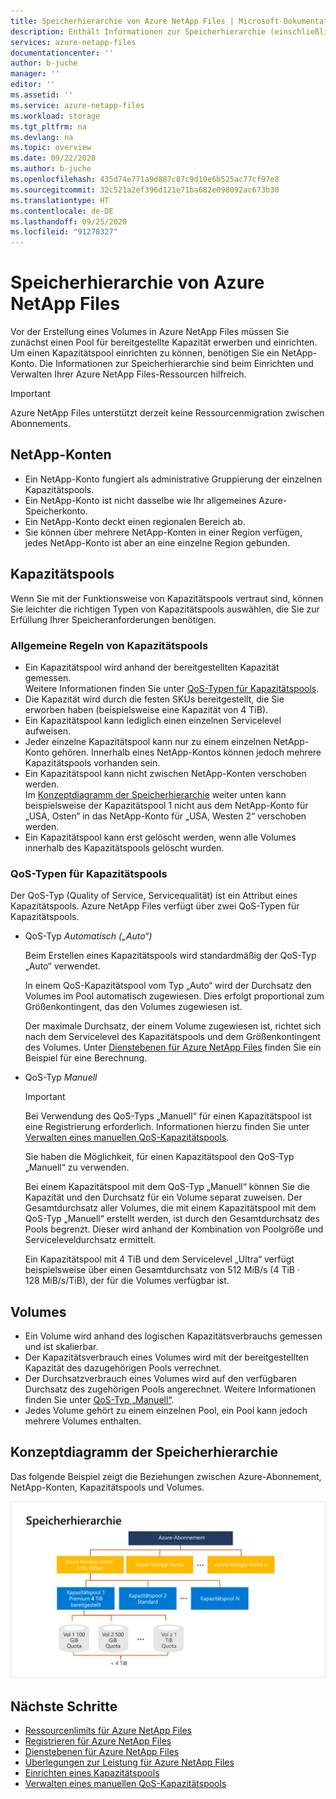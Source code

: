 ```yaml
---
title: Speicherhierarchie von Azure NetApp Files | Microsoft-Dokumentation
description: Enthält Informationen zur Speicherhierarchie (einschließlich Azure NetApp Files-Konten, Kapazitätspools und Volumes).
services: azure-netapp-files
documentationcenter: ''
author: b-juche
manager: ''
editor: ''
ms.assetid: ''
ms.service: azure-netapp-files
ms.workload: storage
ms.tgt_pltfrm: na
ms.devlang: na
ms.topic: overview
ms.date: 09/22/2020
ms.author: b-juche
ms.openlocfilehash: 435d74e771a9d887c87c9d10e6b525ac77cf97e8
ms.sourcegitcommit: 32c521a2ef396d121e71ba682e098092ac673b30
ms.translationtype: HT
ms.contentlocale: de-DE
ms.lasthandoff: 09/25/2020
ms.locfileid: "91278327"
---
```

# <a name="storage-hierarchy-of-azure-netapp-files"></a>Speicherhierarchie von Azure NetApp Files

Vor der Erstellung eines Volumes in Azure NetApp Files müssen Sie zunächst einen Pool für bereitgestellte Kapazität erwerben und einrichten.  Um einen Kapazitätspool einrichten zu können, benötigen Sie ein NetApp-Konto. Die Informationen zur Speicherhierarchie sind beim Einrichten und Verwalten Ihrer Azure NetApp Files-Ressourcen hilfreich.

> [!IMPORTANT] 
> Azure NetApp Files unterstützt derzeit keine Ressourcenmigration zwischen Abonnements.

## <a name="netapp-accounts"></a><a name="azure_netapp_files_account"></a>NetApp-Konten

- Ein NetApp-Konto fungiert als administrative Gruppierung der einzelnen Kapazitätspools.  
- Ein NetApp-Konto ist nicht dasselbe wie Ihr allgemeines Azure-Speicherkonto. 
- Ein NetApp-Konto deckt einen regionalen Bereich ab.   
- Sie können über mehrere NetApp-Konten in einer Region verfügen, jedes NetApp-Konto ist aber an eine einzelne Region gebunden.

## <a name="capacity-pools"></a><a name="capacity_pools"></a>Kapazitätspools

Wenn Sie mit der Funktionsweise von Kapazitätspools vertraut sind, können Sie leichter die richtigen Typen von Kapazitätspools auswählen, die Sie zur Erfüllung Ihrer Speicheranforderungen benötigen. 

### <a name="general-rules-of-capacity-pools"></a>Allgemeine Regeln von Kapazitätspools

- Ein Kapazitätspool wird anhand der bereitgestellten Kapazität gemessen.   
    Weitere Informationen finden Sie unter [QoS-Typen für Kapazitätspools](#qos_types).  
- Die Kapazität wird durch die festen SKUs bereitgestellt, die Sie erworben haben (beispielsweise eine Kapazität von 4 TiB).
- Ein Kapazitätspool kann lediglich einen einzelnen Servicelevel aufweisen.  
- Jeder einzelne Kapazitätspool kann nur zu einem einzelnen NetApp-Konto gehören. Innerhalb eines NetApp-Kontos können jedoch mehrere Kapazitätspools vorhanden sein.  
- Ein Kapazitätspool kann nicht zwischen NetApp-Konten verschoben werden.   
  Im [Konzeptdiagramm der Speicherhierarchie](#conceptual_diagram_of_storage_hierarchy) weiter unten kann beispielsweise der Kapazitätspool 1 nicht aus dem NetApp-Konto für „USA, Osten“ in das NetApp-Konto für „USA, Westen 2“ verschoben werden.  
- Ein Kapazitätspool kann erst gelöscht werden, wenn alle Volumes innerhalb des Kapazitätspools gelöscht wurden.

### <a name="quality-of-service-qos-types-for-capacity-pools"></a><a name="qos_types"></a>QoS-Typen für Kapazitätspools

Der QoS-Typ (Quality of Service, Servicequalität) ist ein Attribut eines Kapazitätspools. Azure NetApp Files verfügt über zwei QoS-Typen für Kapazitätspools. 

- QoS-Typ *Automatisch („Auto“)*  

    Beim Erstellen eines Kapazitätspools wird standardmäßig der QoS-Typ „Auto“ verwendet.

    In einem QoS-Kapazitätspool vom Typ „Auto“ wird der Durchsatz den Volumes im Pool automatisch zugewiesen. Dies erfolgt proportional zum Größenkontingent, das den Volumes zugewiesen ist. 

    Der maximale Durchsatz, der einem Volume zugewiesen ist, richtet sich nach dem Servicelevel des Kapazitätspools und dem Größenkontingent des Volumes. Unter [Dienstebenen für Azure NetApp Files](azure-netapp-files-service-levels.md) finden Sie ein Beispiel für eine Berechnung.

- <a name="manual_qos_type"></a>QoS-Typ *Manuell*  

     > [!IMPORTANT] 
     > Bei Verwendung des QoS-Typs „Manuell“ für einen Kapazitätspool ist eine Registrierung erforderlich.  Informationen hierzu finden Sie unter [Verwalten eines manuellen QoS-Kapazitätspools](manage-manual-qos-capacity-pool.md).  

    Sie haben die Möglichkeit, für einen Kapazitätspool den QoS-Typ „Manuell“ zu verwenden.

    Bei einem Kapazitätspool mit dem QoS-Typ „Manuell“ können Sie die Kapazität und den Durchsatz für ein Volume separat zuweisen. Der Gesamtdurchsatz aller Volumes, die mit einem Kapazitätspool mit dem QoS-Typ „Manuell“ erstellt werden, ist durch den Gesamtdurchsatz des Pools begrenzt.  Dieser wird anhand der Kombination von Poolgröße und Serviceleveldurchsatz ermittelt. 

    Ein Kapazitätspool mit 4 TiB und dem Servicelevel „Ultra“ verfügt beispielsweise über einen Gesamtdurchsatz von 512 MiB/s (4 TiB · 128 MiB/s/TiB), der für die Volumes verfügbar ist.


## <a name="volumes"></a><a name="volumes"></a>Volumes

- Ein Volume wird anhand des logischen Kapazitätsverbrauchs gemessen und ist skalierbar. 
- Der Kapazitätsverbrauch eines Volumes wird mit der bereitgestellten Kapazität des dazugehörigen Pools verrechnet.
- Der Durchsatzverbrauch eines Volumes wird auf den verfügbaren Durchsatz des zugehörigen Pools angerechnet. Weitere Informationen finden Sie unter [QoS-Typ „Manuell“](#manual_qos_type).
- Jedes Volume gehört zu einem einzelnen Pool, ein Pool kann jedoch mehrere Volumes enthalten. 

## <a name="conceptual-diagram-of-storage-hierarchy"></a><a name="conceptual_diagram_of_storage_hierarchy"></a>Konzeptdiagramm der Speicherhierarchie 
Das folgende Beispiel zeigt die Beziehungen zwischen Azure-Abonnement, NetApp-Konten, Kapazitätspools und Volumes.   

![Konzeptdiagramm der Speicherhierarchie](../media/azure-netapp-files/azure-netapp-files-storage-hierarchy.png)

## <a name="next-steps"></a>Nächste Schritte

- [Ressourcenlimits für Azure NetApp Files](azure-netapp-files-resource-limits.md)
- [Registrieren für Azure NetApp Files](azure-netapp-files-register.md)
- [Dienstebenen für Azure NetApp Files](azure-netapp-files-service-levels.md)
- [Überlegungen zur Leistung für Azure NetApp Files](azure-netapp-files-performance-considerations.md)
- [Einrichten eines Kapazitätspools](azure-netapp-files-set-up-capacity-pool.md)
- [Verwalten eines manuellen QoS-Kapazitätspools](manage-manual-qos-capacity-pool.md)
